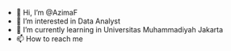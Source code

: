 - 👋 Hi, I’m @AzimaF
- 👀 I’m interested in Data Analyst
- 🌱 I’m currently learning in Universitas Muhammadiyah Jakarta
- 📫 How to reach me 

<!---
AzimaF/AzimaF is a ✨ special ✨ repository because its `README.md` (this file) appears on your GitHub profile.
You can click the Preview link to take a look at your changes.
--->
